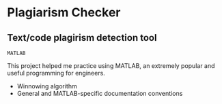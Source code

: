# Plagiarism Checker
## Text/code plagirism detection tool
`MATLAB`  

This project helped me practice using MATLAB, an extremely popular and useful programming for engineers. 
- Winnowing algorithm
- General and MATLAB-specific documentation conventions

